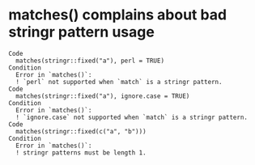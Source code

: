 # matches() complains about bad stringr pattern usage

    Code
      matches(stringr::fixed("a"), perl = TRUE)
    Condition
      Error in `matches()`:
      ! `perl` not supported when `match` is a stringr pattern.
    Code
      matches(stringr::fixed("a"), ignore.case = TRUE)
    Condition
      Error in `matches()`:
      ! `ignore.case` not supported when `match` is a stringr pattern.
    Code
      matches(stringr::fixed(c("a", "b")))
    Condition
      Error in `matches()`:
      ! stringr patterns must be length 1.

